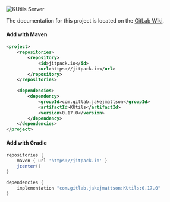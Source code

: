![KUtils Server](https://discordapp.com/api/guilds/453208597082406912/widget.png?style=banner2)

The documentation for this project is located on the [GitLab Wiki](https://gitlab.com/JakeJMattson/KUtils/wikis/home).

#### Add with Maven
```xml
<project>
    <repositories>
        <repository>
            <id>jitpack.io</id>
            <url>https://jitpack.io</url>
        </repository>
    </repositories>
    
    <dependencies>
        <dependency>
            <groupId>com.gitlab.jakejmattson</groupId>
            <artifactId>KUtils</artifactId>
            <version>0.17.0</version>
        </dependency>
    </dependencies>
</project>
```

#### Add with Gradle
```groovy
repositories {
    maven { url 'https://jitpack.io' }
    jcenter()
}

dependencies {
    implementation "com.gitlab.jakejmattson:KUtils:0.17.0"
}
```
